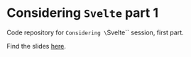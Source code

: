 # Considering `Svelte` part 1

Code repository for `Considering \`Svelte\`` session, first part.

Find the slides [here](https://docs.google.com/presentation/d/1ktF6Sq66puK8BLnVlUxdrS_ZbU3BJSCUwVhids2gd4M/edit?usp=sharing).
